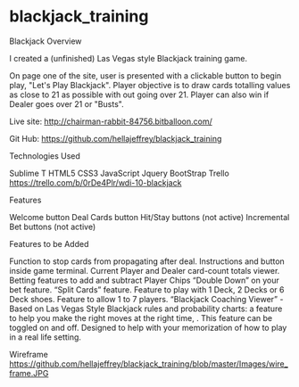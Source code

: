 # blackjack_training

Blackjack
Overview

I created a (unfinished) Las Vegas style Blackjack training game.

On page one of the site, user is presented with a clickable button to begin play, "Let's Play Blackjack". Player objective is to draw cards totalling values as close to 21 as possible with out going over 21. Player can also win if Dealer goes over 21 or "Busts".  

Live site: http://chairman-rabbit-84756.bitballoon.com/

Git Hub: https://github.com/hellajeffrey/blackjack_training

Technologies Used

Sublime T
HTML5
CSS3
JavaScript
Jquery
BootStrap
Trello https://trello.com/b/0rDe4Plr/wdi-10-blackjack 


Features

Welcome button
Deal Cards button
Hit/Stay buttons (not active)
Incremental Bet buttons (not active)

Features to be Added

Function to stop cards from propagating after deal.
Instructions <link> and button inside game terminal.
Current Player and Dealer card-count totals viewer.
Betting features to add and subtract Player Chips
“Double Down” on your bet feature.
“Split Cards” feature.
Feature to play with 1 Deck, 2 Decks or 6 Deck shoes.
Feature to allow 1 to 7 players.
“Blackjack Coaching Viewer” - Based on Las Vegas Style Blackjack rules and probability charts: a feature to help you make the right moves at the right time, . This feature can be 		toggled on and off. Designed to help with your memorization of how to play in a real life setting.





Wireframe https://github.com/hellajeffrey/blackjack_training/blob/master/Images/wire_frame.JPG
